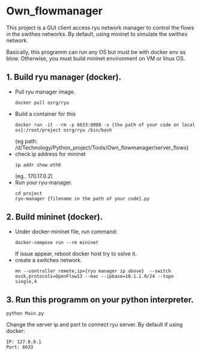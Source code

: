 # Own_flowmanager

This project is a GUI client access ryu network manager to control the flows in the swithes networks. By default, using mininet to simulate the swithes network.

Basically, this programm can run any OS but must be with docker env as blow. Otherwise, you must build mininet environment on VM or linux OS.
## 1. Build ryu manager (docker).
* Pull ryu manager image.
    ```
    docker pull osrg/ryu
    ```
* Build a container for this
    ```
    docker run -it --rm -p 6633:8080 -v {the path of your code on local os}:/root/project osrg/ryu /bin/bash
  ```
  (eg path: /d/Technology/Python_project/Tools/Own_flowmanager/server_flows)
* check ip address for mininet
    ```
    ip addr show eth0
    ```
    (eg.. 170.17.0.2)
* Run your ryu-manager.
    ```
    cd project
    ryu-manager {filename in the path of your code}.py        
    ```
## 2. Build mininet (docker).
* Under docker-mininet file, run command:
    ```
    docker-compose run --rm mininet
    ```
    If issue appear, reboot docker host try to solve it.
* create a switches network.
    ```
    mn --controller remote,ip={ryu manager ip above}  --switch ovsk,protocols=OpenFlow13 --mac --ipbase=10.1.1.0/24 --topo single,4
    ```
## 3. Run this programm on your python interpreter.
```
python Main.py
```
Change the server ip and port to connect ryu server. By default if using docker: 
```
IP: 127.0.0.1
Port: 6633
```